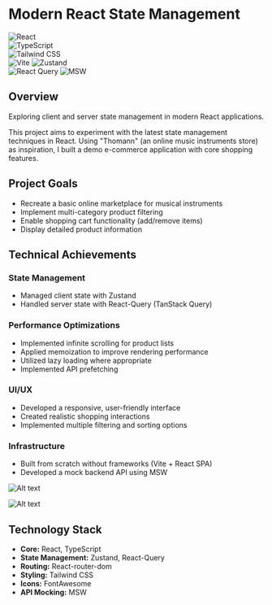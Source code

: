 # Modern React State Management

![React](https://img.shields.io/badge/React-20232A?style=for-the-badge&logo=react&logoColor=61DAFB)  
![TypeScript](https://img.shields.io/badge/TypeScript-3178C6?style=for-the-badge&logo=typescript&logoColor=white)  
![Tailwind CSS](https://img.shields.io/badge/Tailwind_CSS-06B6D4?style=for-the-badge&logo=tailwind-css&logoColor=white)  
![Vite](https://img.shields.io/badge/Vite-646CFF?style=for-the-badge&logo=vite&logoColor=white)
![Zustand](https://img.shields.io/badge/Zustand-000000?style=for-the-badge&logo=zustand&logoColor=white)  
![React Query](https://img.shields.io/badge/React_Query-FF4154?style=for-the-badge&logo=react-query&logoColor=white)
![MSW](https://img.shields.io/badge/MSW-FF6B6B?style=for-the-badge&logo=mock-service-worker&logoColor=white)

## Overview

Exploring client and server state management in modern React applications.

This project aims to experiment with the latest state management techniques in React. Using "Thomann" (an online music instruments store) as inspiration, I built a demo e-commerce application with core shopping features.

## Project Goals

- Recreate a basic online marketplace for musical instruments
- Implement multi-category product filtering
- Enable shopping cart functionality (add/remove items)
- Display detailed product information

## Technical Achievements

### State Management

- Managed client state with Zustand
- Handled server state with React-Query (TanStack Query)

### Performance Optimizations

- Implemented infinite scrolling for product lists
- Applied memoization to improve rendering performance
- Utilized lazy loading where appropriate
- Implemented API prefetching

### UI/UX

- Developed a responsive, user-friendly interface
- Created realistic shopping interactions
- Implemented multiple filtering and sorting options

### Infrastructure

- Built from scratch without frameworks (Vite + React SPA)
- Developed a mock backend API using MSW

![Alt text](./docs/Capture%201.gif)

![Alt text](./docs/Capture%202.gif)

## Technology Stack

- **Core:** React, TypeScript
- **State Management:** Zustand, React-Query
- **Routing:** React-router-dom
- **Styling:** Tailwind CSS
- **Icons:** FontAwesome
- **API Mocking:** MSW
